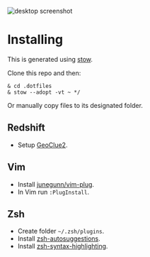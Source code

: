 ![desktop screenshot](https://raw.githubusercontent.com/MuradBuyukasik/.dotfiles/main/20210525_152301.png)

# Installing

This is generated using [stow](https://www.gnu.org/software/stow/).

Clone this repo and then:

```
& cd .dotfiles
& stow --adopt -vt ~ */
```

Or manually copy files to its designated folder.

## Redshift
* Setup [GeoClue2](https://wiki.archlinux.org/title/Redshift#Automatic_location_based_on_GeoClue2).

## Vim
* Install [junegunn/vim-plug](https://github.com/junegunn/vim-plug).
* In Vim run `:PlugInstall`.

## Zsh
* Create folder `~/.zsh/plugins`.
* Install [zsh-autosuggestions](https://github.com/zsh-users/zsh-autosuggestions).
* Install [zsh-syntax-highlighting](https://github.com/zsh-users/zsh-syntax-highlighting).
